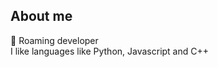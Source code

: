 ## About me

🚗 Roaming developer<br>
I like languages like Python, Javascript and C++

<!-- End of about me-->
